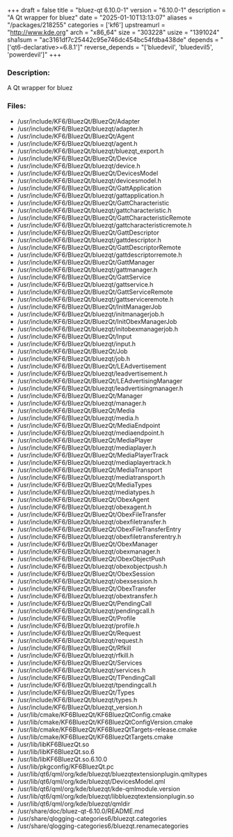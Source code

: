+++
draft = false
title = "bluez-qt 6.10.0-1"
version = "6.10.0-1"
description = "A Qt wrapper for bluez"
date = "2025-01-10T13:13:07"
aliases = "/packages/218255"
categories = ['kf6']
upstreamurl = "http://www.kde.org"
arch = "x86_64"
size = "303228"
usize = "1391024"
sha1sum = "ac3161df7c25442c95e746dc454bc54fdba438de"
depends = "['qt6-declarative>=6.8.1']"
reverse_depends = "['bluedevil', 'bluedevil5', 'powerdevil']"
+++
### Description: 
A Qt wrapper for bluez

### Files: 
* /usr/include/KF6/BluezQt/BluezQt/Adapter
* /usr/include/KF6/BluezQt/bluezqt/adapter.h
* /usr/include/KF6/BluezQt/BluezQt/Agent
* /usr/include/KF6/BluezQt/bluezqt/agent.h
* /usr/include/KF6/BluezQt/bluezqt/bluezqt_export.h
* /usr/include/KF6/BluezQt/BluezQt/Device
* /usr/include/KF6/BluezQt/bluezqt/device.h
* /usr/include/KF6/BluezQt/BluezQt/DevicesModel
* /usr/include/KF6/BluezQt/bluezqt/devicesmodel.h
* /usr/include/KF6/BluezQt/BluezQt/GattApplication
* /usr/include/KF6/BluezQt/bluezqt/gattapplication.h
* /usr/include/KF6/BluezQt/BluezQt/GattCharacteristic
* /usr/include/KF6/BluezQt/bluezqt/gattcharacteristic.h
* /usr/include/KF6/BluezQt/BluezQt/GattCharacteristicRemote
* /usr/include/KF6/BluezQt/bluezqt/gattcharacteristicremote.h
* /usr/include/KF6/BluezQt/BluezQt/GattDescriptor
* /usr/include/KF6/BluezQt/bluezqt/gattdescriptor.h
* /usr/include/KF6/BluezQt/BluezQt/GattDescriptorRemote
* /usr/include/KF6/BluezQt/bluezqt/gattdescriptorremote.h
* /usr/include/KF6/BluezQt/BluezQt/GattManager
* /usr/include/KF6/BluezQt/bluezqt/gattmanager.h
* /usr/include/KF6/BluezQt/BluezQt/GattService
* /usr/include/KF6/BluezQt/bluezqt/gattservice.h
* /usr/include/KF6/BluezQt/BluezQt/GattServiceRemote
* /usr/include/KF6/BluezQt/bluezqt/gattserviceremote.h
* /usr/include/KF6/BluezQt/BluezQt/InitManagerJob
* /usr/include/KF6/BluezQt/bluezqt/initmanagerjob.h
* /usr/include/KF6/BluezQt/BluezQt/InitObexManagerJob
* /usr/include/KF6/BluezQt/bluezqt/initobexmanagerjob.h
* /usr/include/KF6/BluezQt/BluezQt/Input
* /usr/include/KF6/BluezQt/bluezqt/input.h
* /usr/include/KF6/BluezQt/BluezQt/Job
* /usr/include/KF6/BluezQt/bluezqt/job.h
* /usr/include/KF6/BluezQt/BluezQt/LEAdvertisement
* /usr/include/KF6/BluezQt/bluezqt/leadvertisement.h
* /usr/include/KF6/BluezQt/BluezQt/LEAdvertisingManager
* /usr/include/KF6/BluezQt/bluezqt/leadvertisingmanager.h
* /usr/include/KF6/BluezQt/BluezQt/Manager
* /usr/include/KF6/BluezQt/bluezqt/manager.h
* /usr/include/KF6/BluezQt/BluezQt/Media
* /usr/include/KF6/BluezQt/bluezqt/media.h
* /usr/include/KF6/BluezQt/BluezQt/MediaEndpoint
* /usr/include/KF6/BluezQt/bluezqt/mediaendpoint.h
* /usr/include/KF6/BluezQt/BluezQt/MediaPlayer
* /usr/include/KF6/BluezQt/bluezqt/mediaplayer.h
* /usr/include/KF6/BluezQt/BluezQt/MediaPlayerTrack
* /usr/include/KF6/BluezQt/bluezqt/mediaplayertrack.h
* /usr/include/KF6/BluezQt/BluezQt/MediaTransport
* /usr/include/KF6/BluezQt/bluezqt/mediatransport.h
* /usr/include/KF6/BluezQt/BluezQt/MediaTypes
* /usr/include/KF6/BluezQt/bluezqt/mediatypes.h
* /usr/include/KF6/BluezQt/BluezQt/ObexAgent
* /usr/include/KF6/BluezQt/bluezqt/obexagent.h
* /usr/include/KF6/BluezQt/BluezQt/ObexFileTransfer
* /usr/include/KF6/BluezQt/bluezqt/obexfiletransfer.h
* /usr/include/KF6/BluezQt/BluezQt/ObexFileTransferEntry
* /usr/include/KF6/BluezQt/bluezqt/obexfiletransferentry.h
* /usr/include/KF6/BluezQt/BluezQt/ObexManager
* /usr/include/KF6/BluezQt/bluezqt/obexmanager.h
* /usr/include/KF6/BluezQt/BluezQt/ObexObjectPush
* /usr/include/KF6/BluezQt/bluezqt/obexobjectpush.h
* /usr/include/KF6/BluezQt/BluezQt/ObexSession
* /usr/include/KF6/BluezQt/bluezqt/obexsession.h
* /usr/include/KF6/BluezQt/BluezQt/ObexTransfer
* /usr/include/KF6/BluezQt/bluezqt/obextransfer.h
* /usr/include/KF6/BluezQt/BluezQt/PendingCall
* /usr/include/KF6/BluezQt/bluezqt/pendingcall.h
* /usr/include/KF6/BluezQt/BluezQt/Profile
* /usr/include/KF6/BluezQt/bluezqt/profile.h
* /usr/include/KF6/BluezQt/BluezQt/Request
* /usr/include/KF6/BluezQt/bluezqt/request.h
* /usr/include/KF6/BluezQt/BluezQt/Rfkill
* /usr/include/KF6/BluezQt/bluezqt/rfkill.h
* /usr/include/KF6/BluezQt/BluezQt/Services
* /usr/include/KF6/BluezQt/bluezqt/services.h
* /usr/include/KF6/BluezQt/BluezQt/TPendingCall
* /usr/include/KF6/BluezQt/bluezqt/tpendingcall.h
* /usr/include/KF6/BluezQt/BluezQt/Types
* /usr/include/KF6/BluezQt/bluezqt/types.h
* /usr/include/KF6/BluezQt/bluezqt_version.h
* /usr/lib/cmake/KF6BluezQt/KF6BluezQtConfig.cmake
* /usr/lib/cmake/KF6BluezQt/KF6BluezQtConfigVersion.cmake
* /usr/lib/cmake/KF6BluezQt/KF6BluezQtTargets-release.cmake
* /usr/lib/cmake/KF6BluezQt/KF6BluezQtTargets.cmake
* /usr/lib/libKF6BluezQt.so
* /usr/lib/libKF6BluezQt.so.6
* /usr/lib/libKF6BluezQt.so.6.10.0
* /usr/lib/pkgconfig/KF6BluezQt.pc
* /usr/lib/qt6/qml/org/kde/bluezqt/bluezqtextensionplugin.qmltypes
* /usr/lib/qt6/qml/org/kde/bluezqt/DevicesModel.qml
* /usr/lib/qt6/qml/org/kde/bluezqt/kde-qmlmodule.version
* /usr/lib/qt6/qml/org/kde/bluezqt/libbluezqtextensionplugin.so
* /usr/lib/qt6/qml/org/kde/bluezqt/qmldir
* /usr/share/doc/bluez-qt-6.10.0/README.md
* /usr/share/qlogging-categories6/bluezqt.categories
* /usr/share/qlogging-categories6/bluezqt.renamecategories
